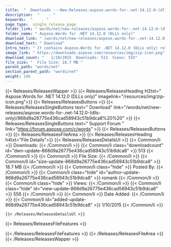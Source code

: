 ```yaml
---
title:  "  Downloads ---New-Releases-aspose.words-for-.net-14.12.0-(dlls-only) . " 
description:  "    . " 
keywords:  "    . " 
page_type:  single_release_page
folder_link: " words/net/new-releases/aspose.words-for-.net-14.12.0-(dlls-only)/"
folder_name: " Aspose.Words for .NET 14.12.0 (DLLs only)"
download_link: " /words/net/new-releases/aspose.words-for-.net-14.12.0-(dlls-only)/868d9a26775e436cad58943c51b9dca8"
download_text: " Download"
Intro_text: " It contains Aspose.Words for .NET 14.12.0 (DLLs only) release."
image_link: " https://downloads.aspose.com/resources/img/zip-icon.png"
download_count: "   1/10/2015  Downloads: 513  Views: 555"
file_size: "  File Size: 18.7 MB "
parent_path: "words/net"
section_parent_path: "words/net"
weight: 186 
---
```


{{< Releases/ReleasesWapper >}}
  {{< Releases/ReleasesHeading H2txt=" Aspose.Words for .NET 14.12.0 (DLLs only)" imagelink="/resources/img/zip-icon.png">}}
  {{< Releases/ReleasesButtons >}}
    {{< Releases/ReleasesSingleButtons text=" Download" link="/words/net/new-releases/aspose.words-for-.net-14.12.0-(dlls-only)/868d9a26775e436cad58943c51b9dca8%20%20" >}}
    {{< Releases/ReleasesSingleButtons text=" Support Forum " link="https://forum.aspose.com/c/words" >}}
  {{< Releases/ReleasesButtons >}}
  {{< Releases/ReleasesFileArea >}}
    {{< Releases/ReleasesHeading h4txt="File Details">}}
    {{< Releases/ReleasesDetailsUl >}}
            {{< Common/li  >}} Downloads: {{< /Common/li >}} 
      {{< Common/li class="downloadcount" id="dwn-update-868d9a26775e436cad58943c51b9dca8" >}} 513 {{< /Common/li >}} 
      {{< Common/li  >}} File Size: {{< /Common/li >}} 
      {{< Common/li id="size-update-868d9a26775e436cad58943c51b9dca8" >}} 18.7 MB {{< /Common/li >}} 
      {{< Common/li  class="hide" >}} Posted By: {{< /Common/li >}} 
      {{< Common/li class="hide" id="author-update-868d9a26775e436cad58943c51b9dca8" >}} romank {{< /Common/li >}} 
      {{< Common/li class="hide"  >}} Views: {{< /Common/li >}} 
      {{< Common/li class="hide" id="view-update-868d9a26775e436cad58943c51b9dca8" >}} 556 {{< /Common/li >}} 
      {{< Common/li  >}} Date Added: {{< /Common/li >}} 
      {{< Common/li id="added-update-868d9a26775e436cad58943c51b9dca8" >}} 1/10/2015 {{< /Common/li >}} 

    {{< /Releases/ReleasesDetailsUl >}}

  {{< Releases/ReleasesFileFeatures >}}
      
  {{< /Releases/ReleasesFileFeatures >}}
 {{< /Releases/ReleasesFileArea >}}
{{< /Releases/ReleasesWapper >}}


